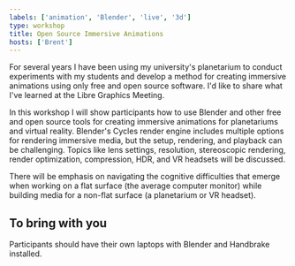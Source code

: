 ```yaml
---
labels: ['animation', 'Blender', 'live', '3d']
type: workshop
title: Open Source Immersive Animations
hosts: ['Brent']
---
```


For several years I have been using my university's planetarium to conduct
experiments with my students and develop a method for creating immersive animations
using only free and open source software. I'd like to share what I've learned at
the Libre Graphics Meeting.

In this workshop I will show participants how to use Blender and other free
and open source tools for creating immersive animations for planetariums and
virtual reality. Blender's Cycles render engine includes multiple options for
rendering immersive media, but the setup, rendering, and playback can be
challenging. Topics like lens settings, resolution, stereoscopic rendering,
render optimization, compression, HDR, and VR headsets will be discussed.

There will be emphasis on navigating the cognitive difficulties that emerge
when working on a flat surface (the average computer monitor) while building
media for a non-flat surface (a planetarium or VR headset).

## To bring with you

Participants should have their own laptops with Blender and Handbrake installed.
